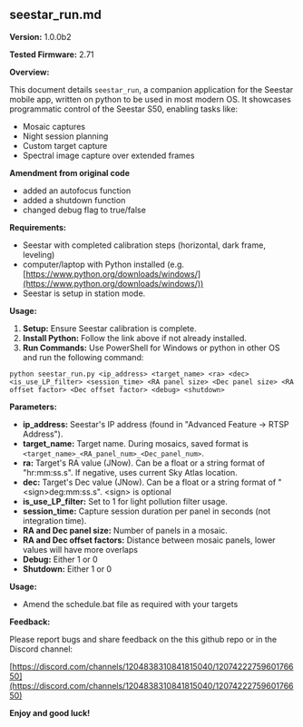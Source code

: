 ## seestar_run.md

**Version:** 1.0.0b2

**Tested Firmware:** 2.71

**Overview:**

This document details `seestar_run`, a companion application for the Seestar mobile app, written on python to be used in most modern OS. It showcases programmatic control of the Seestar S50, enabling tasks like:

* Mosaic captures
* Night session planning
* Custom target capture
* Spectral image capture over extended frames

**Amendment from original code**

* added an autofocus function
* added a shutdown function
* changed debug flag to true/false

**Requirements:**

* Seestar with completed calibration steps (horizontal, dark frame, leveling)
* computer/laptop with Python installed (e.g. [https://www.python.org/downloads/windows/](https://www.python.org/downloads/windows/))
* Seestar is setup in station mode.  

**Usage:**

1. **Setup:** Ensure Seestar calibration is complete.
2. **Install Python:** Follow the link above if not already installed.
3. **Run Commands:** Use PowerShell for Windows or python in other OS and run the following command:

```
python seestar_run.py <ip_address> <target_name> <ra> <dec> <is_use_LP_filter> <session_time> <RA panel size> <Dec panel size> <RA offset factor> <Dec offset factor> <debug> <shutdown>
```

**Parameters:**

* **ip_address:** Seestar's IP address (found in "Advanced Feature -> RTSP Address").
* **target_name:** Target name. During mosaics, saved format is `<target_name>_<RA_panel_num>_<Dec_panel_num>`.
* **ra:** Target's RA value (JNow). Can be a float or a string format of "hr:mm:ss.s". If negative, uses current Sky Atlas location.
* **dec:** Target's Dec value (JNow). Can be a float or a string format of "\<sign\>deg:mm:ss.s". \<sign\> is optional
* **is_use_LP_filter:** Set to 1 for light pollution filter usage.
* **session_time:** Capture session duration per panel in seconds (not integration time).
* **RA and Dec panel size:** Number of panels in a mosaic.
* **RA and Dec offset factors:** Distance between mosaic panels, lower values will have more overlaps
* **Debug:** Either 1 or 0 
* **Shutdown:** Either 1 or 0




**Usage:**

* Amend the schedule.bat file as required with your targets

**Feedback:**

Please report bugs and share feedback on the this github repo or in the Discord channel:

[https://discord.com/channels/1204838310841815040/1207422275960176650](https://discord.com/channels/1204838310841815040/1207422275960176650)

**Enjoy and good luck!**
